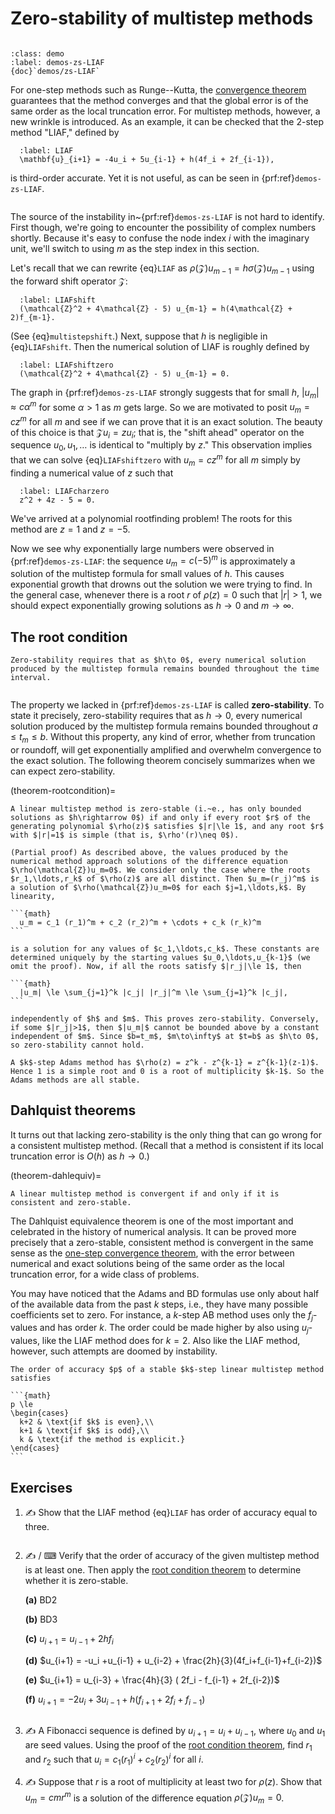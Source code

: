 # Zero-stability of multistep methods

```{index} multistep method
```

````{prf:example} Julia demo
:class: demo
:label: demos-zs-LIAF
{doc}`demos/zs-LIAF`
````

For one-step methods such as Runge--Kutta, the [convergence theorem](theorem-onestepGTE) guarantees that the method converges and that the global error is of the same order as the local truncation error. For multistep methods, however, a new wrinkle is introduced. As an example, it can be checked that the 2-step method "LIAF," defined by

```{math}
  :label: LIAF
  \mathbf{u}_{i+1} = -4u_i + 5u_{i-1} + h(4f_i + 2f_{i-1}),
```

is third-order accurate. Yet it is not useful, as can be seen in {prf:ref}`demos-zs-LIAF`.

```{index} instability; of a mutistep formula
```

The source of the instability in~{prf:ref}`demos-zs-LIAF` is not hard to identify. First though, we're going to encounter the possibility of complex numbers shortly. Because it's easy to confuse the node index $i$ with the imaginary unit, we'll switch to using $m$ as the step index in this section.

Let's recall that we can rewrite {eq}`LIAF` as $\rho(\mathcal{Z})u_{m-1}=h \sigma(\mathcal{Z})u_{m-1}$ using the forward shift operator $\mathcal{Z}$:

```{math}
  :label: LIAFshift
  (\mathcal{Z}^2 + 4\mathcal{Z} - 5) u_{m-1} = h(4\mathcal{Z} + 2)f_{m-1}.
```

(See {eq}`multistepshift`.) Next, suppose that $h$ is negligible in {eq}`LIAFshift`. Then the numerical solution of LIAF is roughly defined by

```{math}
  :label: LIAFshiftzero
  (\mathcal{Z}^2 + 4\mathcal{Z} - 5) u_{m-1} = 0.
```

The graph in {prf:ref}`demos-zs-LIAF` strongly suggests that for small $h$, $|u_m|\approx c \alpha^m$ for some $\alpha>1$ as $m$ gets large. So we are motivated to posit $u_m = c z^m$ for all $m$ and see if we can prove that it is an exact solution. The beauty of this choice is that $\mathcal{Z} u_i = z u_i$; that is, the "shift ahead" operator on the sequence $u_0,u_1,\ldots$ is identical to "multiply by $z$." This observation implies that we can solve {eq}`LIAFshiftzero` with $u_m = c z^m$ for all $m$ simply by finding a numerical value of $z$ such that

```{math}
  :label: LIAFcharzero
  z^2 + 4z - 5 = 0.
```

We've arrived at a polynomial rootfinding problem! The roots for this method are $z=1$ and $z=-5$.

Now we see why exponentially large numbers were observed in {prf:ref}`demos-zs-LIAF`: the sequence $u_m=c (-5)^m$ is approximately a solution of the multistep formula for small values of $h$. This causes exponential growth that drowns out the solution we were trying to find. In the general case, whenever there is a root $r$ of $\rho(z)=0$ such that $|r|>1$, we should expect exponentially growing solutions as $h\to 0$ and $m\to\infty$.

## The root condition

```{margin}
Zero-stability requires that as $h\to 0$, every numerical solution produced by the multistep formula remains bounded throughout the time interval.
```

```{index} zero-stability
```

The property we lacked in {prf:ref}`demos-zs-LIAF` is called **zero-stability**. To state it precisely, zero-stability requires that as $h\to 0$, every numerical solution produced by the multistep formula remains bounded throughout $a\le t_m \le b$. Without this property, any kind of error, whether from truncation or roundoff, will get exponentially amplified and overwhelm convergence to the exact solution. The following theorem concisely summarizes when we can expect zero-stability.

(theorem-rootcondition)=

````{prf:theorem} Root condition
A linear multistep method is zero-stable (i.~e., has only bounded solutions as $h\rightarrow 0$) if and only if every root $r$ of the generating polynomial $\rho(z)$ satisfies $|r|\le 1$, and any root $r$ with $|r|=1$ is simple (that is, $\rho'(r)\neq 0$).
````

````{prf:proof}
(Partial proof) As described above, the values produced by the numerical method approach solutions of the difference equation $\rho(\mathcal{Z})u_m=0$. We consider only the case where the roots $r_1,\ldots,r_k$ of $\rho(z)$ are all distinct. Then $u_m=(r_j)^m$ is a solution of $\rho(\mathcal{Z})u_m=0$ for each $j=1,\ldots,k$. By linearity,

```{math}
  u_m = c_1 (r_1)^m + c_2 (r_2)^m + \cdots + c_k (r_k)^m
```

is a solution for any values of $c_1,\ldots,c_k$. These constants are determined uniquely by the starting values $u_0,\ldots,u_{k-1}$ (we omit the proof). Now, if all the roots satisfy $|r_j|\le 1$, then

```{math}
  |u_m| \le \sum_{j=1}^k |c_j| |r_j|^m \le \sum_{j=1}^k |c_j|,
```

independently of $h$ and $m$. This proves zero-stability. Conversely, if some $|r_j|>1$, then $|u_m|$ cannot be bounded above by a constant independent of $m$. Since $b=t_m$, $m\to\infty$ at $t=b$ as $h\to 0$, so zero-stability cannot hold.
````

````{prf:example}
A $k$-step Adams method has $\rho(z) = z^k - z^{k-1} = z^{k-1}(z-1)$. Hence 1 is a simple root and 0 is a root of multiplicity $k-1$. So the Adams methods are all stable.
````

## Dahlquist theorems

It turns out that lacking zero-stability is the only thing that can go wrong for a consistent multistep method. (Recall that a method is consistent if its local truncation error is $O(h)$ as $h\to 0$.)

(theorem-dahlequiv)=

```{prf:theorem} Dahlquist equivalence
A linear multistep method is convergent if and only if it is consistent and zero-stable.
```

The Dahlquist equivalence theorem is one of the most important and celebrated in the history of numerical analysis. It can be proved more precisely that a zero-stable, consistent method is convergent in the same sense as the [one-step convergence theorem](theorem-onestepGTE), with the error between numerical and exact solutions being of the same order as the local truncation error, for a wide class of problems.

You may have noticed that the Adams and BD formulas use only about half of the available data from the past $k$ steps, i.e., they have many possible coefficients set to zero. For instance, a $k$-step AB method uses only the $f_j$-values and has order $k$. The order could be made higher by also using $u_j$-values, like the LIAF method does for $k=2$. Also like the LIAF method, however, such attempts are doomed by instability.

````{prf:theorem} First Dahlquist stability barrier
The order of accuracy $p$ of a stable $k$-step linear multistep method satisfies

```{math}
p \le
\begin{cases}
  k+2 & \text{if $k$ is even},\\
  k+1 & \text{if $k$ is odd},\\
  k & \text{if the method is explicit.}
\end{cases}
```
````

## Exercises

1. ✍ Show that the LIAF method {eq}`LIAF` has order of accuracy equal to three.

    ````{only} solutions
    ````

2. ✍ / ⌨  Verify that the order of accuracy of the given multistep method is at least one. Then apply the [root condition theorem](theorem-rootcondition) to determine whether it is zero-stable.

    **(a)** BD2

    **(b)** BD3

    **(c)** $u_{i+1}=u_{i-1}+2hf_i$

    **(d)** $u_{i+1} = -u_i +u_{i-1} + u_{i-2} + \frac{2h}{3}(4f_i+f_{i-1}+f_{i-2})$

    **(e)** $u_{i+1} = u_{i-3} + \frac{4h}{3} ( 2f_i - f_{i-1} + 2f_{i-2})$

    **(f)** $u_{i+1} = -2u_i + 3u_{i-1} + h (f_{i+1}+2f_i+f_{i-1})$
  
    ````{only} solutions
    ````

3. ✍  A Fibonacci sequence is defined by $u_{i+1}=u_i+u_{i-1}$, where $u_0$ and $u_1$ are seed values. Using the proof of the [root condition theorem](theorem-rootcondition), find $r_1$ and $r_2$ such that $u_i=c_1(r_1)^i+c_2(r_2)^i$ for all $i$.

4. ✍ Suppose that $r$ is a root of multiplicity at least two for $\rho(z)$. Show that $u_m = c m r^m$ is a solution of the difference equation $\rho(\mathcal{Z})u_m=0$. 

    ````{only} solutions
    ````
